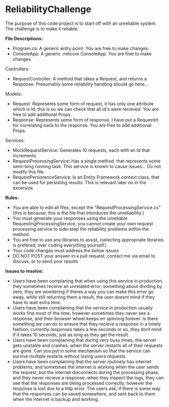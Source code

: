 # ReliabilityChallenge
The purpose of this code project is to start off with an unreliable system. The challenge is to make it reliable.

**File Descriptions:**
- Program.cs: A generic entry point. You are free to make changes.
- ConsoleApp: A generic .netcore ConsoleApp. You are free to make changes.

Controllers:
- RequestController: A method that takes a Request, and returns a Response. Presumably some reliability handling should go here...

Models:
- Request: Represents some form of request, it has only one attribute which is Id, this is so we can check that all id's were recieved. You are free to add additional Props.
- Response: Represents some form of response, I have put a RequestId for correlating back to the response. You are free to add additional Props.

Services:
- MockRequestService: Generates 10 requests, each with an Id that increments.
- RequestProcessingService: Has a single method, that represents some semi-long running task. This service is known to cause issues... Do not modify this file.
- RequestPersistenceService: Is an Entity Framework context class, that can be used for persisting results. This is relevant later on in the excersize.

**Rules:**
- You are able to edit all files, except the "RequestProcessingService.cs" (this is because; this is the file that introduces the unreliability.)
- You must generate your responses using the unreliable RequestingProcessingService, you cannot create your own request processing service to side-step the reliability problems within the method.
- You are free to use any libraries to assist, (selecting appropriate libraries is prefered, over coding everything yourself.)
- Your code changes must address the below issues
- DO NOT POST your answer in a pull request, contact me via email to discuss, or to send your results

**Issues to resolve:**
- Users have been complaning that when using this service in production, they sometimes recieve an unrelated error, something about dividing by zero, they are wondering if theres a way you can make this error go away, while still returning them a result, the user doesnt mind if they have to wait extra time.
- Users have been complaining that the service in production usually works fine most of the time, however sometimes they never see a response, and their browser wheel keeps on spinning forever. Is there something we can do to ensure that they recieve a response in a timely fashion, currently responses takes a few seconds or so, they dont mind if it takes 10 seconds, just as long as they get the result.
- Users have been complaining that during very busy times, the server gets unstable and crashes, when the server restarts all of their requests are gone. Can you put in some mechanism so that the service can survive multiple restarts without losing users requests.
- Users have been complaining that the server routinely has internet problems, and sometimes the internet is working when the user sends the request, but the internet disconnects during the processing phase, and they never recieve a response, when they inspect the logs, they can see that the responses are being processed correctly, however the response is lost due to a http error. The users ask, if there is some way that the responses can be saved somewhere, and sent back to them when the internet is backup and working.
